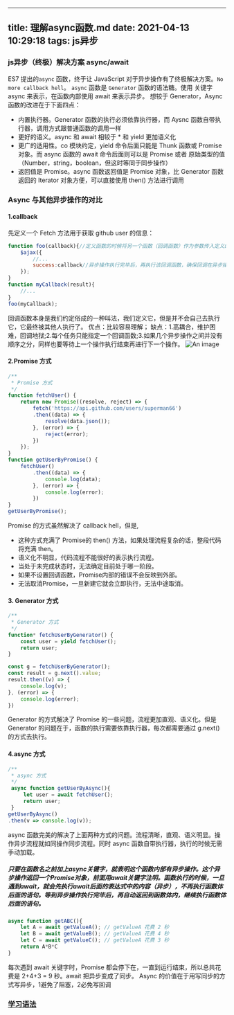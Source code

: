 
---
title: 理解async函数.md
date: 2021-04-13 10:29:18
tags: js异步
---
### js异步（终极）解决方案 async/await
ES7 提出的`async` 函数，终于让 JavaScript 对于异步操作有了终极解决方案。`No more callback hell`。
`async` 函数是 `Generator` 函数的语法糖。使用 关键字 async 来表示，在函数内部使用 await 来表示异步。
想较于 Generator，Async 函数的改进在于下面四点：
+ 内置执行器。Generator 函数的执行必须依靠执行器，而 Aysnc 函数自带执行器，调用方式跟普通函数的调用一样
+ 更好的语义。async 和 await 相较于 * 和 yield 更加语义化
+ 更广的适用性。co 模块约定，yield 命令后面只能是 Thunk 函数或 Promise对象。而 async 函数的 await 命令后面则可以是 Promise 或者 原始类型的值（Number，string，boolean，但这时等同于同步操作）
+ 返回值是 Promise。async 函数返回值是 Promise 对象，比 Generator 函数返回的 Iterator 对象方便，可以直接使用 then() 方法进行调用

### Async 与其他异步操作的对比
#### 1.callback
先定义一个 Fetch 方法用于获取 github user 的信息：
``` javascript
function foo(callback){//定义函数的时候将另一个函数（回调函数）作为参数传入定义的函数中。
    $ajax({
        //...
        success:callback//异步操作执行完毕后，再执行该回调函数，确保回调在异步操作之后执行。
    });
}
function myCallback(result){
    //...
}
foo(myCallback);
```
回调函数本身是我们约定俗成的一种叫法，我们定义它，但是并不会自己去执行它，它最终被其他人执行了。
优点：比较容易理解；
缺点：1.高耦合，维护困难，回调地狱;2.每个任务只能指定一个回调函数;3.如果几个异步操作之间并没有顺序之分，同样也要等待上一个操作执行结束再进行下一个操作。
![An image](./images/1618303425464.jpg)
#### 2.Promise 方式
```javascript
/**
 * Promise 方式
 */
function fetchUser() { 
    return new Promise((resolve, reject) => {
        fetch('https://api.github.com/users/superman66')
        .then((data) => {
            resolve(data.json());
        }, (error) => {
            reject(error);
        })
    });
}
function getUserByPromise() {
    fetchUser()
        .then((data) => {
            console.log(data);
        }, (error) => {
            console.log(error);
        })
}
getUserByPromise();
```

Promise 的方式虽然解决了 callback hell，但是,
+ 这种方式充满了 Promise的 then() 方法，如果处理流程复杂的话，整段代码将充满 then。
+ 语义化不明显，代码流程不能很好的表示执行流程。
+ 当处于未完成状态时，无法确定目前处于哪一阶段。
+ 如果不设置回调函数，Promise内部的错误不会反映到外部。
+ 无法取消Promise，一旦新建它就会立即执行，无法中途取消。

#### 3. Generator 方式
```javascript
/**
 * Generator 方式
 */
function* fetchUserByGenerator() {
    const user = yield fetchUser();
    return user;
}

const g = fetchUserByGenerator();
const result = g.next().value;
result.then((v) => {
    console.log(v);
}, (error) => {
    console.log(error);
})
```
Generator 的方式解决了 Promise 的一些问题，流程更加直观、语义化。但是 Generator 的问题在于，函数的执行需要依靠执行器，每次都需要通过 g.next() 的方式去执行。

#### 4.async 方式
```javascript
/**
 * async 方式
 */
 async function getUserByAsync(){
     let user = await fetchUser();
     return user;
 }
getUserByAsync()
.then(v => console.log(v));
```
async 函数完美的解决了上面两种方式的问题。流程清晰，直观、语义明显。操作异步流程就如同操作同步流程。同时 async 函数自带执行器，执行的时候无需手动加载。
##### 只要在函数名之前加上async关键字，就表明这个函数内部有异步操作。这个异步操作返回一个Promise对象，前面用await关键字注明。函数执行的时候，一旦遇到await，就会先执行await后面的表达式中的内容（异步），不再执行函数体后面的语句。等到异步操作执行完毕后，再自动返回到函数体内，继续执行函数体后面的语句。
```javascript
async function getABC(){
    let A = await getValueA(); // getValueA 花费 2 秒
    let B = await getValueB(); // getValueA 花费 4 秒
    let C = await getValueC(); // getValueA 花费 3 秒
    return A*B*C
}
```
每次遇到 await 关键字时，Promise 都会停下在，一直到运行结束，所以总共花费是 2+4+3 = 9 秒。await 把异步变成了同步。
Async 的价值在于用写同步的方式写异步，1避免了阻塞，2必免写回调

### [学习语法](https://developer.mozilla.org/zh-CN/docs/Web/JavaScript/Reference/Statements/async_function) 
